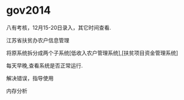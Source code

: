 gov2014
=======

八有考核，12月15-20日录入，其它时间查看.

江苏省扶贫办农户信息管理

将原系统拆分成两个子系统[低收入农户管理系统],[扶贫项目资金管理系统]

每天早晚,查看系统是否正常运行.

解决错误，指导使用

内存分析